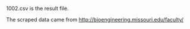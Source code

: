 1002.csv is the result file.

The scraped data came from http://bioengineering.missouri.edu/faculty/
